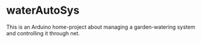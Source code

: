 # waterAutoSys
This is an Arduino home-project about managing a garden-watering system and controlling it through net.
